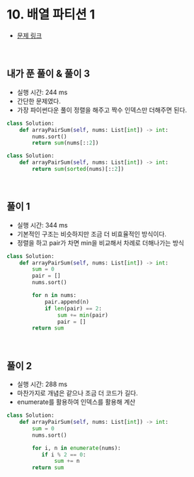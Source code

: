 # 10. 배열 파티션 1

- [문제 링크](https://leetcode.com/problems/array-partition-i/)

<br>

## 내가 푼 풀이 & 풀이 3

- 실행 시간: 244 ms
- 간단한 문제였다.
- 가장 파이썬다운 풀이 정렬을 해주고 짝수 인덱스만 더해주면 된다.

```python
class Solution:
    def arrayPairSum(self, nums: List[int]) -> int:
        nums.sort()
        return sum(nums[::2])

class Solution:
    def arrayPairSum(self, nums: List[int]) -> int:
        return sum(sorted(nums)[::2])
```

<br>

## 풀이 1

- 실행 시간: 344 ms
- 기본적인 구조는 비슷하지만 조금 더 비효율적인 방식이다.
- 정렬을 하고 pair가 차면 min을 비교해서 차례로 더해나가는 방식

```python
class Solution:
    def arrayPairSum(self, nums: List[int]) -> int:
        sum = 0
        pair = []
        nums.sort()

        for n in nums:
            pair.append(n)
            if len(pair) == 2:
                sum += min(pair)
                pair = []
        return sum
```

<br>

## 풀이 2

- 실행 시간: 288 ms
- 마찬가지로 개념은 같으나 조금 더 코드가 길다.
- enumerate를 활용하여 인덱스를 활용해 계산

```python
class Solution:
    def arrayPairSum(self, nums: List[int]) -> int:
        sum = 0
        nums.sort()

        for i, n in enumerate(nums):
           if i % 2 == 0:
               sum += n
        return sum
```
